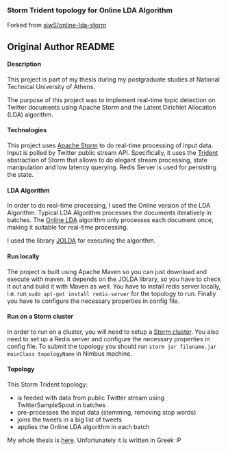 ### Storm Trident topology for Online LDA Algorithm

Forked from [siwS/online-lda-storm](https://github.com/siwS/online-lda-storm)

## Original Author README
#### Description 

This project is part of my thesis during my postgraduate studies at National Technical University of Athens.

The purpose of this project was to implement real-time topic detection on Twitter documents using Apache Storm and the Latent Dirichlet Allocation (LDA) algorithm.

#### Technologies

This project uses [Apache Storm](http://storm.apache.org/index.html) to do real-time processing of input data. Input is polled by Twitter public stream API.
Specifically, it uses the [Trident](http://storm.apache.org/releases/current/Trident-tutorial.html) abstraction of Storm that allows to do
elegant stream processing, state manipulation and low latency querying.
Redis Server is used for persisting the state.

#### LDA Algorithm

In order to do real-time processing, I used the Online version of the LDA Algorithm. Typical LDA Algorithm processes the documents iteratively in batches.
The [Online LDA](http://papers.nips.cc/paper/3902-online-learning-for-latent-dirichlet-allocation.pdf) algorithm only processes each document once, making it suitable for real-time processing.

I used the library [JOLDA](https://github.com/miberk/jolda) for executing the algorithm.

#### Run locally

The project is built using Apache Maven so you can just download and execute with maven. 
It depends on the JOLDA library, so you have to check it out and build it with Maven as well.
You have to install redis server locally, i.e. run `sudo apt-get install redis-server` for the topology to run.
Finally you have to configure the necessary properties in config file.

#### Run on a Storm cluster

In order to run on a cluster, you will need to setup a [Storm cluster](http://storm.apache.org/releases/2.0.0-SNAPSHOT/Setting-up-a-Storm-cluster.html).
You also need to set up a Redis server and configure the necessary properties in config file. To submit the topology you should run `storm jar filename.jar mainClass topologyName` in Nimbus machine.

#### Topology

This Storm Trident topology:

- is feeded with data from public Twitter stream using TwitterSampleSpout in batches
- pre-processes the input data (stemming, removing stop words)
- joins the tweets in a big list of tweets 
- applies the Online LDA algorithm in each batch

My whole thesis is [here](http://dspace.lib.ntua.gr/bitstream/handle/123456789/41875/thesis_tzima_sofia_03108052.pdf?sequence=1). Unfortunately it is written in Greek :P
